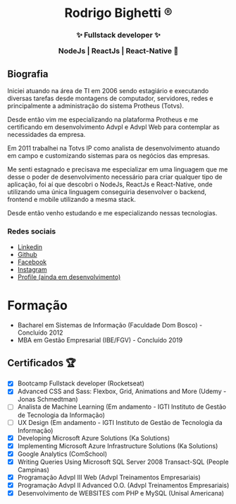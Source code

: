 <h1 align="center">
  <strong> Rodrigo Bighetti ®</strong>    
</h1>

<h3 align="center">
  ✨ Fullstack developer ✨
  <br />
  <p>NodeJs | ReactJs | React-Native 🚀</p>  
</h3>

## Biografia

Iniciei atuando na área de TI em 2006 sendo estagiário e executando diversas tarefas desde montagens de computador, servidores, redes e principalmente a administração do sistema Protheus (Totvs).

Desde então vim me especializando na plataforma Protheus e me certificando em desenvolvimento Advpl e Advpl Web para contemplar as necessidades da empresa.

Em 2011 trabalhei na Totvs IP como analista de desenvolvimento atuando em campo e customizando sistemas para os negócios das empresas.

Me senti estagnado e precisava me especializar em uma linguagem que me desse o poder de desenvolvimento necessário para criar qualquer tipo de aplicação, foi aí que descobri o NodeJs, ReactJs e React-Native, onde utilizando uma única linguagem conseguiria desenvolver o backend, frontend e mobile utilizando a mesma stack.

Desde então venho estudando e me especializando nessas tecnologias.

### Redes sociais

- [Linkedin](https://www.linkedin.com/in/rodrigo-bighetti/)
- [Github](https://github.com/robighetti)
- [Facebook](https://www.facebook.com/rodrigo.bighetti/)
- [Instagram](https://www.instagram.com/robighetti/)
- [Profile (ainda em desenvolvimento)](https://robighetti.com.br)

# Formação

- Bacharel em Sistemas de Informação (Faculdade Dom Bosco) - Concluído 2012
- MBA em Gestão Empresarial (IBE/FGV) - Concluído 2019

## Certificados 🏆

- [x] Bootcamp Fullstack developer (Rocketseat)
- [x] Advanced CSS and Sass: Flexbox, Grid, Animations and More (Udemy - Jonas Schmedtman)
- [ ] Analista de Machine Learning (Em andamento - IGTI Instituto de Gestão de Tecnologia da Informação)
- [ ] UX Design (Em andamento - IGTI Instituto de Gestão de Tecnologia da Informação)
- [x] Developing Microsoft Azure Solutions (Ka Solutions)
- [x] Implementing Microsoft Azure Infrastructure Solutions (Ka Solutions)
- [x] Google Analytics (ComSchool)
- [x] Writing Queries Using Microsoft SQL Server 2008 Transact-SQL (People Campinas)
- [x] Programação Advpl III Web (Advpl Treinamentos Empresariais)
- [x] Programação Advpl II Advanced O.O. (Advpl Treinamentos Empresariais)
- [x] Desenvolvimento de WEBSITES com PHP e MySQL (Unisal Americana)
